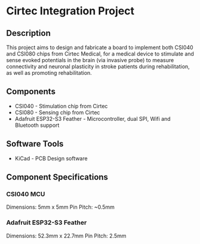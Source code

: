 # Cirtec Integration Project

## Description
This project aims to design and fabricate a board to implement both CSI040 and CSI080 chips from Cirtec Medical, for a medical device to stimulate and sense evoked potentials in the brain (via invasive probe) to measure connectivity and neuronal plasticity in stroke patients during rehabilitation, as well as promoting rehabilitation.

## Components
* CSI040 - Stimulation chip from Cirtec
* CSI080 - Sensing chip from Cirtec
* Adafruit ESP32-S3 Feather - Microcontroller, dual SPI, Wifi and Bluetooth support

## Software Tools
* KiCad - PCB Design software

## Component Specifications
### CSI040 MCU
Dimensions: 5mm x 5mm
Pin Pitch: ~0.5mm
### Adafruit ESP32-S3 Feather
Dimensions: 52.3mm x 22.7mm
Pin Pitch: 2.5mm
